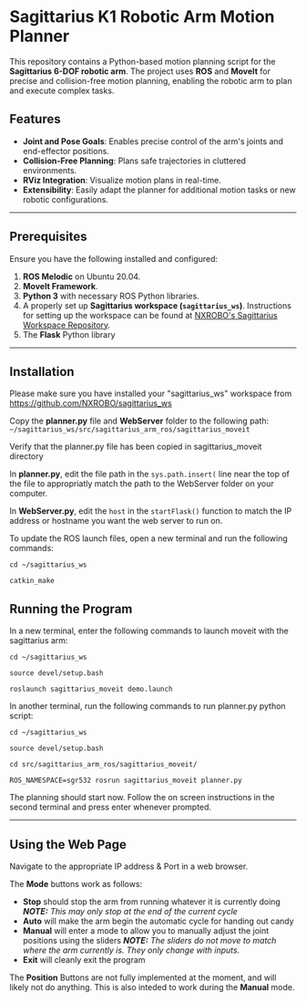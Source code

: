 # **Sagittarius K1 Robotic Arm Motion Planner**

This repository contains a Python-based motion planning script for the **Sagittarius 6-DOF robotic arm**. The project uses **ROS** and **MoveIt** for precise and collision-free motion planning, enabling the robotic arm to plan and execute complex tasks.

## **Features**
- **Joint and Pose Goals**: Enables precise control of the arm's joints and end-effector positions.
- **Collision-Free Planning**: Plans safe trajectories in cluttered environments.
- **RViz Integration**: Visualize motion plans in real-time.
- **Extensibility**: Easily adapt the planner for additional motion tasks or new robotic configurations.

---

## **Prerequisites**

Ensure you have the following installed and configured:
1. **ROS Melodic** on Ubuntu 20.04.
2. **MoveIt Framework**.
3. **Python 3** with necessary ROS Python libraries.
4. A properly set up **Sagittarius workspace (`sagittarius_ws`)**. Instructions for setting up the workspace can be found at [NXROBO's Sagittarius Workspace Repository](https://github.com/NXROBO/sagittarius_ws).
5. The **Flask** Python library

---

## **Installation**

Please make sure you have installed your "sagittarius_ws" workspace from https://github.com/NXROBO/sagittarius_ws

Copy the **planner.py** file and **WebServer** folder to the following path: ```~/sagittarius_ws/src/sagittarius_arm_ros/sagittarius_moveit```

Verify that the planner.py file has been copied in sagittarius_moveit directory

In **planner.py**, edit the file path in the `sys.path.insert(` line near the top of the file to appropriatly match the path to the WebServer folder on your computer.

In **WebServer.py**, edit the `host` in the `startFlask()` function to match the IP address or hostname you want the web server to run on.

To update the ROS launch files, open a new terminal and run the following commands:

```
cd ~/sagittarius_ws

catkin_make
```



## **Running the Program**

In a new terminal, enter the following commands to launch moveit with the sagittarius arm: 

```
cd ~/sagittarius_ws

source devel/setup.bash

roslaunch sagittarius_moveit demo.launch
```


In another terminal, run the following commands to run planner.py python script:
```
cd ~/sagittarius_ws

source devel/setup.bash

cd src/sagittarius_arm_ros/sagittarius_moveit/

ROS_NAMESPACE=sgr532 rosrun sagittarius_moveit planner.py
```


The planning should start now. Follow the on screen instructions in the second terminal and press enter whenever prompted.

---
## **Using the Web Page**
Navigate to the appropriate IP address & Port in a web browser.

The **Mode** buttons work as follows:
- **Stop** should stop the arm from running whatever it is currently doing ***NOTE:*** *This may only stop at the end of the current cycle*
- **Auto** will make the arm begin the automatic cycle for handing out candy
- **Manual** will enter a mode to allow you to manually adjust the joint positions using the sliders ***NOTE:*** *The sliders do not move to match where the arm currently is. They only change with inputs.*
- **Exit** will cleanly exit the program


The **Position** Buttons are not fully implemented at the moment, and will likely not do anything. This is also inteded to work during the **Manual** mode.
